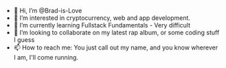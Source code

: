 - 👋 Hi, I’m @Brad-is-Love
- 👀 I’m interested in cryptocurrency, web and app development.
- 🌱 I’m currently learning Fullstack Fundamentals - Very difficult
- 💞️ I’m looking to collaborate on my latest rap album, or some coding stuff I guess
- 📫 How to reach me: You just call out my name, and you know wherever I am, I'll come running.

<!---
Brad-is-Love/Brad-is-Love is a ✨ special ✨ repository because its `README.md` (this file) appears on your GitHub profile.
You can click the Preview link to take a look at your changes.
--->
